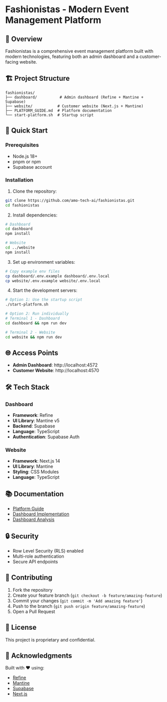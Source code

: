 # Fashionistas - Modern Event Management Platform

## 🎨 Overview

Fashionistas is a comprehensive event management platform built with modern technologies, featuring both an admin dashboard and a customer-facing website.

## 🏗️ Project Structure

```
fashionistas/
├── dashboard/          # Admin dashboard (Refine + Mantine + Supabase)
├── website/           # Customer website (Next.js + Mantine)
├── PLATFORM_GUIDE.md  # Platform documentation
└── start-platform.sh  # Startup script
```

## 🚀 Quick Start

### Prerequisites
- Node.js 18+
- pnpm or npm
- Supabase account

### Installation

1. Clone the repository:
```bash
git clone https://github.com/amo-tech-ai/fashionistas.git
cd fashionistas
```

2. Install dependencies:
```bash
# Dashboard
cd dashboard
npm install

# Website
cd ../website
npm install
```

3. Set up environment variables:
```bash
# Copy example env files
cp dashboard/.env.example dashboard/.env.local
cp website/.env.example website/.env.local
```

4. Start the development servers:
```bash
# Option 1: Use the startup script
./start-platform.sh

# Option 2: Run individually
# Terminal 1 - Dashboard
cd dashboard && npm run dev

# Terminal 2 - Website
cd website && npm run dev
```

## 🌐 Access Points

- **Admin Dashboard**: http://localhost:4572
- **Customer Website**: http://localhost:4570

## 🛠️ Tech Stack

### Dashboard
- **Framework**: Refine
- **UI Library**: Mantine v5
- **Backend**: Supabase
- **Language**: TypeScript
- **Authentication**: Supabase Auth

### Website
- **Framework**: Next.js 14
- **UI Library**: Mantine
- **Styling**: CSS Modules
- **Language**: TypeScript

## 📚 Documentation

- [Platform Guide](./PLATFORM_GUIDE.md)
- [Dashboard Implementation](./dashboard/IMPLEMENTATION_GUIDE.md)
- [Dashboard Analysis](./dashboard/DASHBOARD_ANALYSIS_REPORT.md)

## 🔒 Security

- Row Level Security (RLS) enabled
- Multi-role authentication
- Secure API endpoints

## 🤝 Contributing

1. Fork the repository
2. Create your feature branch (`git checkout -b feature/amazing-feature`)
3. Commit your changes (`git commit -m 'Add amazing feature'`)
4. Push to the branch (`git push origin feature/amazing-feature`)
5. Open a Pull Request

## 📝 License

This project is proprietary and confidential.

## 🙏 Acknowledgments

Built with ❤️ using:
- [Refine](https://refine.dev)
- [Mantine](https://mantine.dev)
- [Supabase](https://supabase.com)
- [Next.js](https://nextjs.org)
